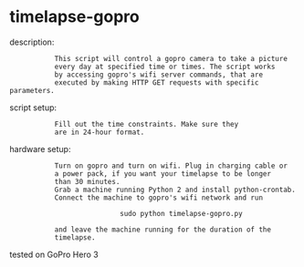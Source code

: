 timelapse-gopro
===============

 description: 
 
               This script will control a gopro camera to take a picture 
               every day at specified time or times. The script works 
               by accessing gopro's wifi server commands, that are 
               executed by making HTTP GET requests with specific parameters.

 script setup:
 
               Fill out the time constraints. Make sure they
               are in 24-hour format.

 hardware setup:
 
               Turn on gopro and turn on wifi. Plug in charging cable or
               a power pack, if you want your timelapse to be longer
               than 30 minutes.
               Grab a machine running Python 2 and install python-crontab.
               Connect the machine to gopro's wifi network and run
               
                               sudo python timelapse-gopro.py
                               
               and leave the machine running for the duration of the 
               timelapse.

 tested on GoPro Hero 3
